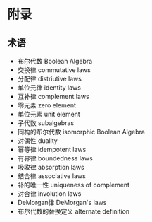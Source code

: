 # 附录

## 术语

  - 布尔代数 Boolean Algebra
  - 交换律 commutative laws
  - 分配律 distriutive laws
  - 单位元律 identity laws
  - 互补律 complement laws
  - 零元素 zero element
  - 单位元素 unit element
  - 子代数 subalgebras
  - 同构的布尔代数 isomorphic Boolean Algebra
  - 对偶性 duality
  - 幂等律 idempotent laws
  - 有界律 boundedness laws
  - 吸收律 absorption laws
  - 结合律 associative laws
  - 补的唯一性 uniqueness of complement
  - 对合律 involution laws
  - DeMorgan律 DeMorgan's laws
  - 布尔代数的替换定义 alternate definition
